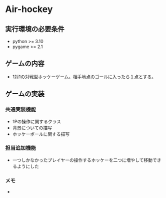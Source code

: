 # Air-hockey

## 実行環境の必要条件
* python >= 3.10
* pygame >= 2.1

## ゲームの内容
* 1対1の対戦型ホッケーゲーム。相手地点のゴールに入ったら１点とする。

## ゲームの実装
### 共通実装機能
* 1Pの操作に関するクラス
* 背景についての描写
* ホッケーボールに関する描写


### 担当追加機能
* 一つしかなかったプレイヤーの操作するホッケーを二つに増やして移動できるようにした

### メモ
* 